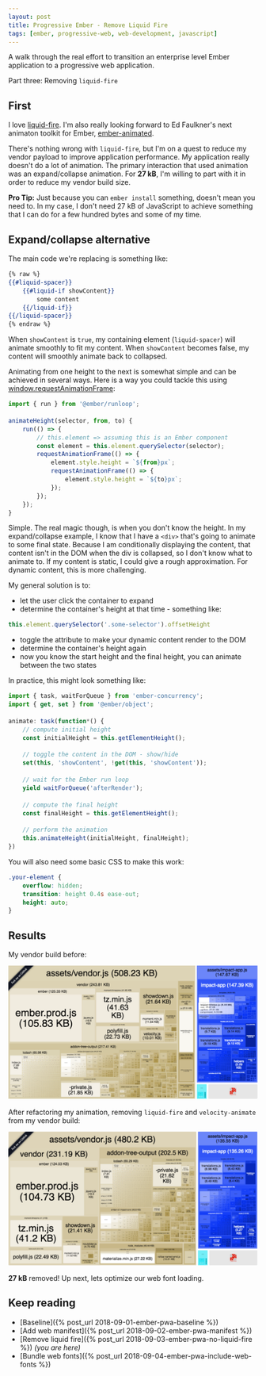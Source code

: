 ```yaml
---
layout: post
title: Progressive Ember - Remove Liquid Fire
tags: [ember, progressive-web, web-development, javascript]
---
```


A walk through the real effort to transition an enterprise level Ember application to a progressive web application.

Part three: Removing `liquid-fire`
<!--more-->

## First
I love [liquid-fire](https://github.com/ember-animation/liquid-fire). I'm also really looking forward to Ed Faulkner's next animaton toolkit for Ember, [ember-animated](https://github.com/ember-animation/ember-animated).

There's nothing wrong with `liquid-fire`, but I'm on a quest to reduce my vendor payload to improve application performance. My application really doesn't do a lot of animation. The primary interaction that used animation was an expand/collapse animation. For **27 kB**, I'm willing to part with it in order to reduce my vendor build size.

**Pro Tip:** Just because you can `ember install` something, doesn't mean you need to. In my case, I don't need 27 kB of JavaScript to achieve something that I can do for a few hundred bytes and some of my time.

## Expand/collapse alternative
The main code we're replacing is something like:

```handlebars
{% raw %}
{{#liquid-spacer}}
    {{#liquid-if showContent}}
        some content
    {{/liquid-if}}
{{/liquid-spacer}}
{% endraw %}
```

When `showContent` is `true`, my containing element (`liquid-spacer`) will animate smoothly to fit my content. When `showContent` becomes false, my content will smoothly animate back to collapsed.

Animating from one height to the next is somewhat simple and can be achieved in several ways. Here is a way you could tackle this using [window.requestAnimationFrame](https://developer.mozilla.org/en-US/docs/Web/API/window/requestAnimationFrame):

```javascript
import { run } from '@ember/runloop';

animateHeight(selector, from, to) {
    run(() => {
        // this.element => assuming this is an Ember component
        const element = this.element.querySelector(selector);
        requestAnimationFrame(() => {
            element.style.height = `${from}px`;
            requestAnimationFrame(() => {
                element.style.height = `${to}px`;
            });
        });
    });
}
```

Simple. The real magic though, is when you don't know the height. In my expand/collapse example, I know that I have a `<div>` that's going to animate to some final state. Because I am conditionally displaying the content, that content isn't in the DOM when the div is collapsed, so I don't know what to animate to. If my content is static, I could give a rough approximation. For dynamic content, this is more challenging.

My general solution is to:
- let the user click the container to expand
- determine the container's height at that time - something like:
```javascript
this.element.querySelector('.some-selector').offsetHeight
```
- toggle the attribute to make your dynamic content render to the DOM
- determine the container's height again
- now you know the start height and the final height, you can animate between the two states

In practice, this might look something like:

```javascript
import { task, waitForQueue } from 'ember-concurrency';
import { get, set } from '@ember/object';

animate: task(function*() {
    // compute initial height
    const initialHeight = this.getElementHeight();

    // toggle the content in the DOM - show/hide
    set(this, 'showContent', !get(this, 'showContent'));

    // wait for the Ember run loop
    yield waitForQueue('afterRender');

    // compute the final height
    const finalHeight = this.getElementHeight();

    // perform the animation
    this.animateHeight(initialHeight, finalHeight);
})
```

You will also need some basic CSS to make this work:

```css
.your-element {
    overflow: hidden;
    transition: height 0.4s ease-out;
    height: auto;
}
```

## Results
My vendor build before:

![Baseline Build](/public/img/posts/20180908/baseline-build.png "Baseline - Build")

After refactoring my animation, removing `liquid-fire` and `velocity-animate` from my vendor build:

![No Liquid Fire - Build](/public/img/posts/20180910/no-liquid-fire-build.png "No Liquid Fire - Build")

**27 kB** removed! Up next, lets optimize our web font loading.

## Keep reading
- [Baseline]({% post_url 2018-09-01-ember-pwa-baseline %}) 
- [Add web manifest]({% post_url 2018-09-02-ember-pwa-manifest %}) 
- [Remove liquid fire]({% post_url 2018-09-03-ember-pwa-no-liquid-fire %}) _(you are here)_
- [Bundle web fonts]({% post_url 2018-09-04-ember-pwa-include-web-fonts %}) 